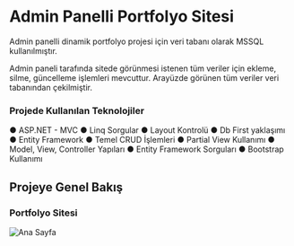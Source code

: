 # Admin Panelli Portfolyo Sitesi

Admin panelli dinamik portfolyo projesi için veri tabanı olarak MSSQL kullanılmıştır.

Admin paneli tarafında sitede görünmesi istenen tüm veriler için ekleme, silme, güncelleme işlemleri mevcuttur. Arayüzde görünen tüm veriler veri tabanından çekilmiştir. 

### Projede Kullanılan Teknolojiler

● ASP.NET - MVC
● Linq Sorgular
● Layout Kontrolü
● Db First yaklaşımı
● Entity Framework
● Temel CRUD İşlemleri
● Partial View Kullanımı
● Model, View, Controller Yapıları
● Entity Framework Sorguları
● Bootstrap Kullanımı

## Projeye Genel Bakış 

### Portfolyo Sitesi 

![Ana Sayfa](https://github.com/user-attachments/assets/452db708-f1b1-4396-a9f6-42c16e380fd4)
